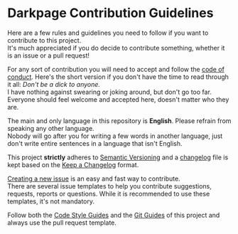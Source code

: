 # Darkpage Contribution Guidelines #

Here are a few rules and guidelines you need to follow if you want to contribute
 to this project.  
It's much appreciated if you do decide to contribute something, whether it is
 an issue or a pull request!

For any sort of contribution you will need to accept and follow the
 [code of conduct](./CODE_OF_CONDUCT.md). Here's the short version if you don't
 have the time to read through it all: *Don't be a dick to anyone.*  
I have nothing against swearing or joking around, but don't go too far.  
Everyone should feel welcome and accepted here, doesn't matter who they are.

The main and only language in this repository is **English**. Please refrain
 from speaking any other language.  
Nobody will go after you for writing a few words in another language, just don't
 write entire sentences in a language that isn't English.

This project **strictly** adheres to [Semantic Versioning] and a
 [changelog](./CHANGELOG.md) file is kept based on the [Keep a Changelog] format.

[Creating a new issue] is an easy and fast way to contribute.  
There are several issue templates to help you contribute suggestions, requests,
 reports or questions. While it is recommended to use these templates, it's not
 mandatory.

Follow both the [Code Style Guides] and the [Git Guides] of this project and
 always use the pull request template.

[Semantic Versioning]: https://semver.org/spec/v2.0.0.html "Semantic Versioning v2.0.0"
[Keep a Changelog]: https://keepachangelog.com/en/1.0.0/ "Keep a Changelog v1.0.0"
[Creating a new issue]: https://github.com/mfederczuk/commoncodes/issues/new/choose "Create new Issue"
[Code Style Guides]: https://mfederczuk.github.io/code-guides "Code Style Guides"
[Git Guides]: https://mfederczuk.github.io/git-guides "Git Guides"
